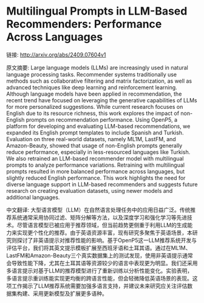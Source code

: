 # Multilingual Prompts in LLM-Based Recommenders: Performance Across Languages

链接: http://arxiv.org/abs/2409.07604v1

原文摘要:
Large language models (LLMs) are increasingly used in natural language
processing tasks. Recommender systems traditionally use methods such as
collaborative filtering and matrix factorization, as well as advanced
techniques like deep learning and reinforcement learning. Although language
models have been applied in recommendation, the recent trend have focused on
leveraging the generative capabilities of LLMs for more personalized
suggestions. While current research focuses on English due to its resource
richness, this work explores the impact of non-English prompts on
recommendation performance. Using OpenP5, a platform for developing and
evaluating LLM-based recommendations, we expanded its English prompt templates
to include Spanish and Turkish. Evaluation on three real-world datasets, namely
ML1M, LastFM, and Amazon-Beauty, showed that usage of non-English prompts
generally reduce performance, especially in less-resourced languages like
Turkish. We also retrained an LLM-based recommender model with multilingual
prompts to analyze performance variations. Retraining with multilingual prompts
resulted in more balanced performance across languages, but slightly reduced
English performance. This work highlights the need for diverse language support
in LLM-based recommenders and suggests future research on creating evaluation
datasets, using newer models and additional languages.

中文翻译:
大型语言模型（LLM）在自然语言处理任务中的应用日益广泛。传统推荐系统通常采用协同过滤、矩阵分解等方法，以及深度学习和强化学习等先进技术。尽管语言模型已被应用于推荐领域，但当前趋势更侧重于利用LLM的生成能力来实现更个性化的推荐。由于英语资源丰富，现有研究多聚焦于英语场景，本研究则探讨了非英语提示对推荐性能的影响。基于OpenP5这一LLM推荐系统开发与评估平台，我们将其英文提示模板扩展至西班牙语和土耳其语。通过在ML1M、LastFM和Amazon-Beauty三个真实数据集上的测试发现，使用非英语提示通常会导致性能下降，尤其在土耳其语等资源较少的语言中表现更为明显。我们还采用多语言提示对基于LLM的推荐模型进行了重新训练以分析性能变化。实验表明，多语言提示重训练能实现更均衡的跨语言性能，但会轻微降低英语场景的表现。这项工作揭示了LLM推荐系统需要加强多语言支持，并建议未来研究应关注评估数据集构建、采用更新模型及扩展更多语种。
